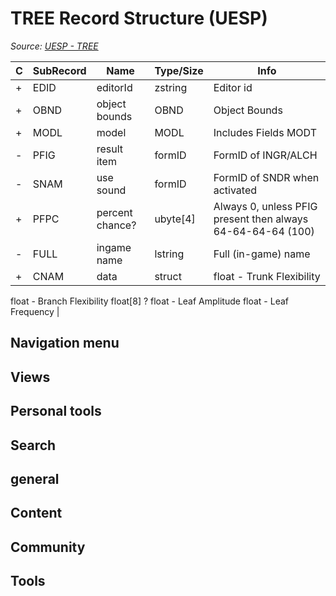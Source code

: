 # TREE Record Structure (UESP)

*Source: [UESP - TREE](https://en.uesp.net/wiki/Skyrim_Mod:Mod_File_Format/TREE)*

| C | SubRecord | Name | Type/Size | Info |
| --- | --- | --- | --- | --- |
| + | EDID | editorId | zstring | Editor id |
| + | OBND | object bounds | OBND | Object Bounds |
| + | MODL | model | MODL | Includes Fields MODT |
| - | PFIG | result item | formID | FormID of INGR/ALCH |
| - | SNAM | use sound | formID | FormID of SNDR when activated |
| + | PFPC | percent chance? | ubyte[4] | Always 0, unless PFIG present then always 64-64-64-64 (100) |
| - | FULL | ingame name | lstring | Full (in-game) name |
| + | CNAM | data | struct | float - Trunk Flexibility
float - Branch Flexibility
float[8] ?
float - Leaf Amplitude
float - Leaf Frequency |

## Navigation menu

## Views

## Personal tools

## Search

## general

## Content

## Community

## Tools

